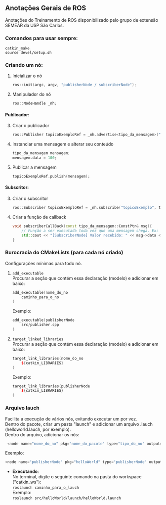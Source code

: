 ## Anotações Gerais de ROS
Anotações do Treinamento de ROS disponibilizado pelo grupo de extensão SEMEAR da USP São Carlos. 

### Comandos para usar sempre:
`catkin_make`  
`source devel/setup.sh`

### Criando um nó:
1. Inicializar o nó  
    ```C++
    ros::init(argc, argv, "publisherNode / subscriberNode");
    ```    

2. Manipulador do nó  
    ```C++
    ros::NodeHandle _nh;
    ```
    
#### Publicador:
3. Criar o publicador 
    ```C++
    ros::Publisher topicoExemploRef = _nh.advertise<tipo_da_mensagem>("topicoExemplo", tam_da_fila);
    ```
4. Instanciar uma mensagem e alterar seu conteúdo  
    ```C++
    tipo_da_mensagem mensagem;
    mensagem.data = 100;
    ```
5. Publicar a mensagem  
    ```C++
    topicoExemploRef.publish(mensagem);
    ```

#### Subscritor:
3. Criar o subscritor  
    ```C++
    ros::Subscriber topicoExemploRef = _nh.subscribe("topicoExemplo", tam_da_fila, subscriberCallBack)
    ```
4. Criar a função de callback  
    ```C++
    void subscriberCallBack(const tipo_da_mensagem::ConstPtr& msg){
        // Função a ser executada toda vez que uma mensagem chega. Ex:
        std::cout << "[SubscriberNode] Valor recebido: " << msg->data << std::endl;
    }
    ```

### Burocracia do CMakeLists (para cada nó criado)
Configurações mínimas para todo nó.  
1. `add_executable`  
    Procurar a seção que contém essa declaração (modelo) e adicionar em baixo:  
    ```C++
    add_executable(nome_do_no
        caminho_para_o_no
    )
    ```
    Exemplo:  
    ```C++
    add_executable(publisherNode
        src/publisher.cpp
    )
    ```

2. `target_linked_libraries`  
    Procurar a seção que contém essa declaração (modelo) e adicionar em baixo:
    ```C++
    target_link_libraries(nome_do_no
        ${catkin_LIBRARIES}
    )
    ```
    Exemplo:  
    ```C++
    target_link_libraries(publisherNode
        ${catkin_LIBRARIES}
    )
    ```

### Arquivo lauch
Facilita a execução de vários nós, evitando executar um por vez.  
Dentro do pacote, criar um pasta "launch" e adicionar um arquivo .lauch (helloworld.lauch, por exemplo).    
Dentro do arquivo, adicionar os nós:  
```C++
 <node name="nome_do_no" pkg="nome_do_pacote" type="tipo_do_no" output="screen"/> 
 ```  
Exemplo:  
```C++
<node name="publisherNode" pkg="helloWorld" type="publisherNode" output="screen"/>
```  

- **Executando**:  
No terminal, digite o seguinte comando na pasta do workspace ("catkin_ws"):  
`roslaunch caminho_para_o_lauch`  
Exemplo:  
`roslaunch src/helloWorld/launch/helloWorld.launch`
